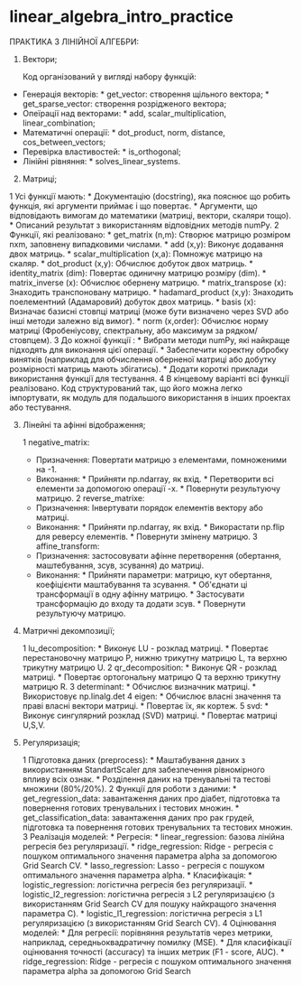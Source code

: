 # linear_algebra_intro_practice

ПРАКТИКА З ЛІНІЙНОЇ АЛГЕБРИ:


1. Вектори;
   
   Код організований у вигляді набору функцій:
* Генерація векторів:
      * get_vector: створення щільного вектора;
      * get_sparse_vector: створення розрідженого вектора;
* Опеїрації над векторами:
      * add, scalar_multiplication, linear_combination;
* Математичні операції:
      * dot_product, norm, distance, cos_between_vectors;
* Перевірка властивостей:
      * is_orthogonal;
* Лінійні рівняння:
      * solves_linear_systems.

  
2. Матриці;
   
  
  1 Усі функції мають:
      * Документацію (docstring), яка пояснює що робить функція, які аргументи приймає і що повертає.
      * Аргументи, що відповідають вимогам до математики (матриці, вектори, скаляри тощо).
      * Описаний результат з використанням відповідних методів numPy.
  2 Функції, які реалізовано:
      * get_matrix (n,m): Створює матрицю розміром nxm, заповнену випадковими числами.
      * add (x,y): Виконує додавання двох матриць.
      * scalar_multiplication (x,a): Помножує матрицю на скаляр.
      * dot_product (x,y): Обчислює добуток двох матриць.
      * identity_matrix (dim): Повертає одиничну матрицю розміру (dim).
      * matrix_inverse (x): Обчислює обернену матрицю.
      * matrix_transpose (x): Знаходить транспоновану матрицю.
      * hadamard_product (x,y): Знаходить поелементний (Адамаровий) добуток двох матриць.
      * basis (x): Визначає базисні стовпці матриці (може бути визначено через SVD або інші методи залежно від вимог).
      * norm (x,order): Обчислює норму матриці (Фробеніусову, спектральну, або максимум за рядком/стовпцем).
   3 До кожної функції :
      * Вибрати методи numPy, які найкраще підходять для виконання цієї операції.
      * Забеспечити коректну обробку винятків (наприклад для обчислення оберненої матриці або добутку розмірності матриць мають збігатись).
      * Додати короткі приклади використання функції для тестування.
   4 В кінцевому варіанті всі функції реалізовано. Код структурований так, що його можна легко імпортувати, як модуль для подальшого використання в інших проектах або тестування.
      

 3. Лінейні та афінні відображення;

    1 negative_matrix:
       * Призначення: Повертати матрицю з елементами, помноженими на -1.
       * Виконання:
             * Прийняти np.ndarray, як вхід.
             * Перетворити всі елементи за допомогою операції -x.
             * Повернути результуючу матрицю.
    2 reverse_matrixe:
       * Призначення: Інвертувати порядок елементів вектору або матриці.
       * Виконання:
             * Прийняти np.ndarray, як вхід.
             * Викорастати np.flip для реверсу елементів.
             * Повернути змінену матрицю.
    3 affine_transform:
       * Призначення: застосовувати афінне перетворення (обертання, маштебування, зсув, зсування) до матриці.
       * Виконання:
             * Прийняти параметри: матрицю, кут обертання, коефіцієнти маштабування та зсування.
             * Об'єднати ці трансформації в одну афінну матрицю.
             * Застосувати трансформацію до входу та додати зсув.
             * Повернути результуючу матрицю.
         
4. Матричні декомпозиції;
   
    1 lu_decomposition:
        * Виконує LU - розклад матриці.
        * Повертає перестановочну матрицю P, нижню трикутну матрицю L, та верхню трикутну матрицю U.
    2 qr_decomposition:
       * Виконує QR - розклад матриці.
       * Повертає ортогональну матрицю Q та верхню трикутну матрицю R.
    3 determinant:
       * Обчислює визначник матриці.
       * Використовує np.linalg.det
    4 eigen:
       * Обчислює власні значення та праві власні вектори матриці.
       * Повертає їх, як кортеж.
    5 svd:
       * Виконує сингулярний розклад (SVD) матриці.
       * Повертає матриці U,S,V.
  
5. Регуляризація;

     1 Підготовка даних (preprocess):
        * Маштабування даних з використанням StandartScaler для забезпечення рівномірного впливу всіх ознак.
        * Розділення даних на тренувальні та тестові множини (80%/20%).
     2 Функції для роботи з даними:
        * get_regression_data: завантаження даних про діабет, підготовка та повернення готових тренувальних і тестових множин.
        * get_classification_data: завантаження даних про рак грудей, підготовка та повернення готових тренувальних та тестових множин.
     3 Реалізація моделей:
        * Регресія:
              * linear_regression: базова лінійна регресія без регуляризації.
              * ridge_regression: Ridge - регресія с пошуком оптимального значення параметра alpha за допомогою Grid Search CV.
              * lasso_regression: Lasso - регресія с пошуком оптимального значення параметра alpha.
        * Класифікація:
              * logistic_regression: логістична регресія без регуляризації.
              * logistic_l2_regression: логістична регресія з L2 регуляризацією (з використанням Grid Search CV для пошуку найкращого значення параметра C).
              * logistic_l1_regression: логістична регресія з L1 регуляризацією (з використанням Grid Search CV).
     4 Оцінювання моделей:
         * Для регресії: порівняння результатів через метрики, наприклад, середньоквадратичну помилку (MSE).
         * Для класифікації оцінювання точності (accuracy) та інших метрик (F1 - score, AUC).
              * ridge_regression: Ridge - регресія с пошуком оптимального значення параметра alpha за допомогою Grid Search 

